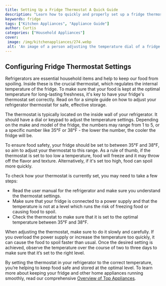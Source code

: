```yaml
---
title: Setting Up a Fridge Thermostat A Quick Guide
description: "Learn how to quickly and properly set up a fridge thermostat in this helpful blog post - complete with step-by-step instructions and helpful tips"
keywords: fridge
tags: ["Kitchen Appliances", "Appliance Guide"]
author: Curtis
categories: ["Household Appliances"]
cover: 
 image: /img/kitchenappliances/274.webp
 alt: 'An image of a person adjusting the temperature dial of a fridge thermostat'
---
```

## Configuring Fridge Thermostat Settings 

Refrigerators are essential household items and help to keep our food from spoiling. Inside these is the crucial thermostat, which regulates the internal temperature of the fridge. To make sure that your food is kept at the optimal temperature for long-lasting freshness, it's key to have your fridge's thermostat set correctly. Read on for a simple guide on how to adjust your refrigerator thermostat for safe, effective storage.

The thermostat is typically located on the inside wall of your refrigerator. It should have a dial or keypad to adjust the temperature settings. Depending on the make and model of the fridge, the numbers may range from 1 to 5, or a specific number like 35°F or 38°F - the lower the number, the cooler the fridge will be. 

To ensure food safety, your fridge should be set to between 35°F and 38°F, so aim to adjust your thermostat to this range. As a rule of thumb, if the thermostat is set to too low a temperature, food will freeze and it may throw off the flavor and texture. Alternatively, if it's set too high, food can spoil more quickly.

To check how your thermostat is currently set, you may need to take a few steps:
- Read the user manual for the refrigerator and make sure you understand the thermostat settings.
- Make sure that your fridge is connected to a power supply and that the temperature is not at a level which runs the risk of freezing food or causing food to spoil.
- Check the thermostat to make sure that it is set to the optimal temperature between 35°F and 38°F.

When adjusting the thermostat, make sure to do it slowly and carefully. If you overload the power supply or increase the temperature too quickly, it can cause the food to spoil faster than usual. Once the desired setting is achieved, observe the temperature over the course of two to three days to make sure that it’s set to the right level.

By setting the thermostat in your refrigerator to the correct temperature, you’re helping to keep food safe and stored at the optimal level. To learn more about keeping your fridge and other home appliances running smoothly, read our comprehensive [Overview of Top Appliances](./pages/appliance-overview).
